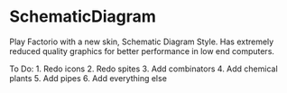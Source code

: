 # SchematicDiagram
Play Factorio with a new skin, Schematic Diagram Style. Has extremely reduced quality graphics for better performance in low end computers.

To Do:  1. Redo icons
        2. Redo spites
        3. Add combinators
        4. Add chemical plants
        5. Add pipes
        6. Add everything else

